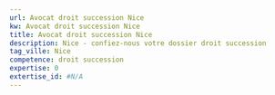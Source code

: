 ```yaml
---
url: Avocat droit succession Nice
kw: Avocat droit succession Nice
title: Avocat droit succession Nice
description: Nice - confiez-nous votre dossier droit succession
tag_ville: Nice
competence: droit succession
expertise: 0
extertise_id: #N/A
---
```

